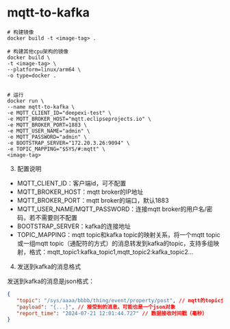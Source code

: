 # mqtt-to-kafka

```shell
# 构建镜像
docker build -t <image-tag> .

# 构建其他cpu架构的镜像
docker build \
-t <image-tag> \
--platform=linux/arm64 \
-o type=docker .


# 运行
docker run \
--name mqtt-to-kafka \
-e MQTT_CLIENT_ID="deepexi-test" \
-e MQTT_BROKER_HOST="mqtt.eclipseprojects.io" \
-e MQTT_BROKER_PORT=1883 \
-e MQTT_USER_NAME="admin" \
-e MQTT_PASSWORD="admin" \
-e BOOTSTRAP_SERVER="172.20.3.26:9094" \
-e TOPIC_MAPPING="$SYS/#:mqtt" \
<image-tag>
```

3. 配置说明
- MQTT_CLIENT_ID：客户端id，可不配置
- MQTT_BROKER_HOST：mqtt broker的IP地址
- MQTT_BROKER_PORT：mqtt broker的端口，默认1883
- MQTT_USER_NAME/MQTT_PASSWORD：连接mqtt broker的用户名/密码，若不需要则不配置
- BOOTSTRAP_SERVER：kafka的连接地址
- TOPIC_MAPPING：mqtt topic和kafka topic的映射关系，将一个mqtt topic或一组mqtt topic（通配符的方式）的消息转发到kafka的topic，支持多组映射，格式：mqtt_topic1:kafka_topic1,mqtt_topic2:kafka_topic2...
4. 发送到kafka的消息格式
   
发送到kafka的消息是json格式：

```json
{
   "topic": "/sys/aaaa/bbbb/thing/event/property/post", // mqtt的topic全名
   "payload": "{...}", // 接受到的消息，可能也是一个json对象
   "report_time": "2024-07-21 12:01:44.727" // 数据接收时间戳（毫秒）
}
```

